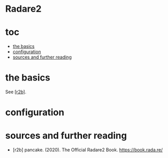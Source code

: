 # Radare2

# toc

<!-- vim-markdown-toc GFM -->

* [the basics](#the-basics)
* [configuration](#configuration)
* [sources and further reading](#sources-and-further-reading)

<!-- vim-markdown-toc -->

# the basics

See [[r2b]](#sources-and-further-reading).

# configuration

# sources and further reading

* [r2b] pancake. (2020). The Official Radare2 Book. https://book.rada.re/
